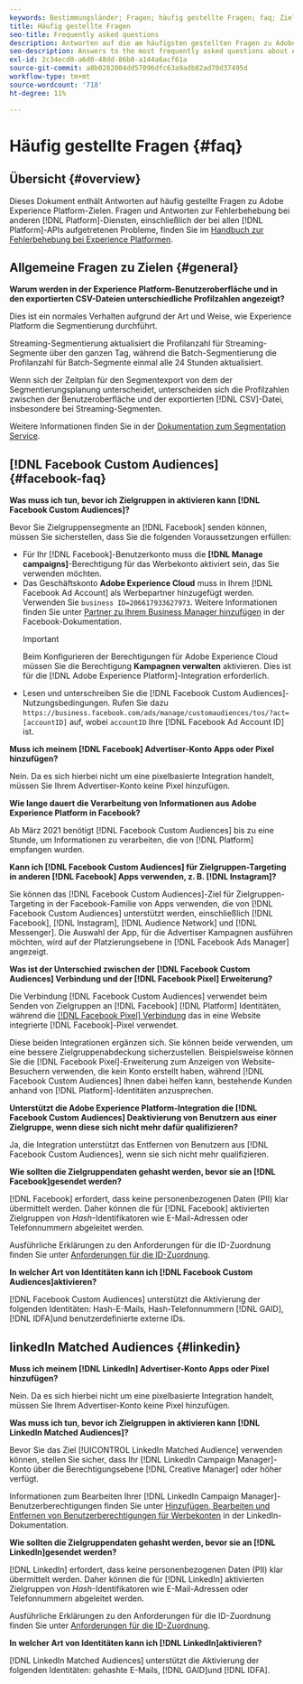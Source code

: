 ```yaml
---
keywords: Bestimmungsländer; Fragen; häufig gestellte Fragen; faq; Ziele-FAQ
title: Häufig gestellte Fragen
seo-title: Frequently asked questions
description: Antworten auf die am häufigsten gestellten Fragen zu Adobe Experience Platform-Zielen
seo-description: Answers to the most frequently asked questions about Adobe Experience Platform destinations
exl-id: 2c34ecd0-a6d0-48dd-86b0-a144a6acf61a
source-git-commit: a8b0282004dd57096dfc63a9adb82ad70d37495d
workflow-type: tm+mt
source-wordcount: '718'
ht-degree: 11%

---
```


# Häufig gestellte Fragen {#faq}

## Übersicht {#overview}

Dieses Dokument enthält Antworten auf häufig gestellte Fragen zu Adobe Experience Platform-Zielen. Fragen und Antworten zur Fehlerbehebung bei anderen [!DNL Platform]-Diensten, einschließlich der bei allen [!DNL Platform]-APIs aufgetretenen Probleme, finden Sie im [Handbuch zur Fehlerbehebung bei Experience Platformen](../landing/troubleshooting.md).

## Allgemeine Fragen zu Zielen {#general}

**Warum werden in der Experience Platform-Benutzeroberfläche und in den exportierten CSV-Dateien unterschiedliche Profilzahlen angezeigt?**

Dies ist ein normales Verhalten aufgrund der Art und Weise, wie Experience Platform die Segmentierung durchführt.

Streaming-Segmentierung aktualisiert die Profilanzahl für Streaming-Segmente über den ganzen Tag, während die Batch-Segmentierung die Profilanzahl für Batch-Segmente einmal alle 24 Stunden aktualisiert.

Wenn sich der Zeitplan für den Segmentexport von dem der Segmentierungsplanung unterscheidet, unterscheiden sich die Profilzahlen zwischen der Benutzeroberfläche und der exportierten [!DNL CSV]-Datei, insbesondere bei Streaming-Segmenten.

Weitere Informationen finden Sie in der [Dokumentation zum Segmentation Service](../segmentation/home.md).

## [!DNL Facebook Custom Audiences] {#facebook-faq}

**Was muss ich tun, bevor ich Zielgruppen in aktivieren kann  [!DNL Facebook Custom Audiences]?**

Bevor Sie Zielgruppensegmente an [!DNL Facebook] senden können, müssen Sie sicherstellen, dass Sie die folgenden Voraussetzungen erfüllen:

* Für Ihr [!DNL Facebook]-Benutzerkonto muss die **[!DNL Manage campaigns]**-Berechtigung für das Werbekonto aktiviert sein, das Sie verwenden möchten.
* Das Geschäftskonto **Adobe Experience Cloud** muss in Ihrem [!DNL Facebook Ad Account] als Werbepartner hinzugefügt werden. Verwenden Sie `business ID=206617933627973`. Weitere Informationen finden Sie unter [Partner zu Ihrem Business Manager hinzufügen](https://www.facebook.com/business/help/1717412048538897) in der Facebook-Dokumentation.
   >[!IMPORTANT]
   >
   > Beim Konfigurieren der Berechtigungen für Adobe Experience Cloud müssen Sie die Berechtigung **Kampagnen verwalten** aktivieren. Dies ist für die [!DNL Adobe Experience Platform]-Integration erforderlich.
* Lesen und unterschreiben Sie die [!DNL Facebook Custom Audiences]-Nutzungsbedingungen. Rufen Sie dazu `https://business.facebook.com/ads/manage/customaudiences/tos/?act=[accountID]` auf, wobei `accountID` Ihre [!DNL Facebook Ad Account ID] ist.

**Muss ich meinem  [!DNL Facebook] Advertiser-Konto Apps oder Pixel hinzufügen?**

Nein. Da es sich hierbei nicht um eine pixelbasierte Integration handelt, müssen Sie Ihrem Advertiser-Konto keine Pixel hinzufügen.

**Wie lange dauert die Verarbeitung von Informationen aus Adobe Experience Platform in Facebook?**

Ab März 2021 benötigt [!DNL Facebook Custom Audiences] bis zu eine Stunde, um Informationen zu verarbeiten, die von [!DNL Platform] empfangen wurden.

**Kann ich  [!DNL Facebook Custom Audiences] für Zielgruppen-Targeting in anderen  [!DNL Facebook] Apps verwenden, z. B.  [!DNL Instagram]?**

Sie können das [!DNL Facebook Custom Audiences]-Ziel für Zielgruppen-Targeting in der Facebook-Familie von Apps verwenden, die von [!DNL Facebook Custom Audiences] unterstützt werden, einschließlich [!DNL Facebook], [!DNL Instagram], [!DNL Audience Network] und [!DNL Messenger]. Die Auswahl der App, für die Advertiser Kampagnen ausführen möchten, wird auf der Platzierungsebene in [!DNL Facebook Ads Manager] angezeigt.

**Was ist der Unterschied zwischen der  [!DNL Facebook Custom Audiences] Verbindung und der  [!DNL Facebook Pixel] Erweiterung?**

Die Verbindung [!DNL Facebook Custom Audiences] verwendet beim Senden von Zielgruppen an [!DNL Facebook] [!DNL Platform] Identitäten, während die [[!DNL Facebook Pixel] Verbindung](../destinations/catalog/advertising/facebook-pixel.md) das in eine Website integrierte [!DNL Facebook]-Pixel verwendet.

Diese beiden Integrationen ergänzen sich. Sie können beide verwenden, um eine bessere Zielgruppenabdeckung sicherzustellen. Beispielsweise können Sie die [!DNL Facebook Pixel]-Erweiterung zum Anzeigen von Website-Besuchern verwenden, die kein Konto erstellt haben, während [!DNL Facebook Custom Audiences] Ihnen dabei helfen kann, bestehende Kunden anhand von [!DNL Platform]-Identitäten anzusprechen.

**Unterstützt die Adobe Experience Platform-Integration die  [!DNL Facebook Custom Audiences] Deaktivierung von Benutzern aus einer Zielgruppe, wenn diese sich nicht mehr dafür qualifizieren?**

Ja, die Integration unterstützt das Entfernen von Benutzern aus [!DNL Facebook Custom Audiences], wenn sie sich nicht mehr qualifizieren.

**Wie sollten die Zielgruppendaten gehasht werden, bevor sie an  [!DNL Facebook]gesendet werden?**

[!DNL Facebook] erfordert, dass keine personenbezogenen Daten (PII) klar übermittelt werden. Daher können die für [!DNL Facebook] aktivierten Zielgruppen von *Hash*-Identifikatoren wie E-Mail-Adressen oder Telefonnummern abgeleitet werden.

Ausführliche Erklärungen zu den Anforderungen für die ID-Zuordnung finden Sie unter [Anforderungen für die ID-Zuordnung](catalog/social/facebook.md#id-matching-requirements).

**In welcher Art von Identitäten kann ich  [!DNL Facebook Custom Audiences]aktivieren?**

[!DNL Facebook Custom Audiences] unterstützt die Aktivierung der folgenden Identitäten: Hash-E-Mails, Hash-Telefonnummern  [!DNL GAID],  [!DNL IDFA]und benutzerdefinierte externe IDs.

## linkedIn Matched Audiences {#linkedin}

**Muss ich meinem  [!DNL LinkedIn] Advertiser-Konto Apps oder Pixel hinzufügen?**

Nein. Da es sich hierbei nicht um eine pixelbasierte Integration handelt, müssen Sie Ihrem Advertiser-Konto keine Pixel hinzufügen.

**Was muss ich tun, bevor ich Zielgruppen in aktivieren kann  [!DNL LinkedIn Matched Audiences]?**

Bevor Sie das Ziel [!UICONTROL LinkedIn Matched Audience] verwenden können, stellen Sie sicher, dass Ihr [!DNL LinkedIn Campaign Manager]-Konto über die Berechtigungsebene [!DNL Creative Manager] oder höher verfügt.

Informationen zum Bearbeiten Ihrer [!DNL LinkedIn Campaign Manager]-Benutzerberechtigungen finden Sie unter [Hinzufügen, Bearbeiten und Entfernen von Benutzerberechtigungen für Werbekonten](https://www.linkedin.com/help/lms/answer/5753) in der LinkedIn-Dokumentation.

**Wie sollten die Zielgruppendaten gehasht werden, bevor sie an  [!DNL LinkedIn]gesendet werden?**

[!DNL LinkedIn] erfordert, dass keine personenbezogenen Daten (PII) klar übermittelt werden. Daher können die für [!DNL LinkedIn] aktivierten Zielgruppen von *Hash*-Identifikatoren wie E-Mail-Adressen oder Telefonnummern abgeleitet werden.

Ausführliche Erklärungen zu den Anforderungen für die ID-Zuordnung finden Sie unter [Anforderungen für die ID-Zuordnung](catalog/social/linkedin.md#id-matching-requirements).

**In welcher Art von Identitäten kann ich  [!DNL LinkedIn]aktivieren?**

[!DNL LinkedIn Matched Audiences] unterstützt die Aktivierung der folgenden Identitäten: gehashte E-Mails,  [!DNL GAID]und  [!DNL IDFA].
